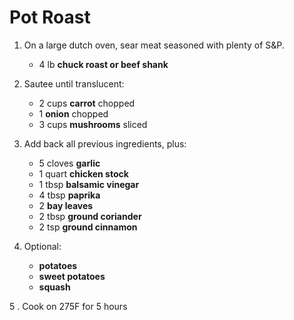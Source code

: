# Pot Roast

1. On a large dutch oven, sear meat seasoned with plenty of S&P.

	- 4 lb **chuck roast or beef shank**

2. Sautee until translucent:

	- 2 cups **carrot** chopped
	- 1 **onion** chopped
	- 3 cups **mushrooms** sliced

3. Add back all previous ingredients, plus:

	- 5 cloves **garlic**
	- 1 quart **chicken stock**
	- 1 tbsp **balsamic vinegar**
	- 4 tbsp **paprika**
	- 2 **bay leaves**
	- 2 tbsp **ground coriander**
	- 2 tsp **ground cinnamon**

4. Optional:

	- **potatoes**
	- **sweet potatoes**
	- **squash**

5 . Cook on 275F for 5 hours
